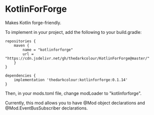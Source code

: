 # KotlinForForge
Makes Kotlin forge-friendly.

To implement in your project, add the following to your build.gradle: 
```
repositories {
    maven {
        name = "kotlinforforge"
        url = "https://cdn.jsdelivr.net/gh/thedarkcolour/KotlinForForge@master/"
    }
}

dependencies {
    implementation 'thedarkcolour:kotlinforforge:0.1.14'
}
```
Then, in your mods.toml file, change modLoader to "kotlinforforge".

Currently, this mod allows you to have @Mod object declarations and @Mod.EventBusSubscriber declarations.
